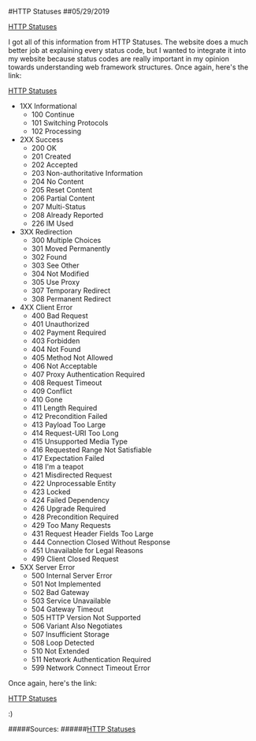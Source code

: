 #HTTP Statuses
##05/29/2019

[HTTP Statuses](https://httpstatuses.com/ "List of HTTP Statuses")

I got all of this information from HTTP Statuses. The website does a much better job at explaining every status code, but I wanted to integrate it into my website because status codes are really important in my opinion towards understanding web framework structures. Once again, here's the link:

[HTTP Statuses](https://httpstatuses.com/ "List of HTTP Statuses")

- 1XX Informational
    - 100 Continue
	- 101 Switching Protocols
	- 102 Processing
- 2XX Success
	- 200 OK
	- 201 Created
	- 202 Accepted
	- 203 Non-authoritative Information
	- 204 No Content
	- 205 Reset Content
	- 206 Partial Content
	- 207 Multi-Status
	- 208 Already Reported
	- 226 IM Used
- 3XX Redirection
    - 300 Multiple Choices
	- 301 Moved Permanently
	- 302 Found
	- 303 See Other
	- 304 Not Modified
	- 305 Use Proxy
	- 307 Temporary Redirect
	- 308 Permanent Redirect
- 4XX Client Error
    - 400 Bad Request
	- 401 Unauthorized
	- 402 Payment Required
	- 403 Forbidden
	- 404 Not Found
	- 405 Method Not Allowed
	- 406 Not Acceptable
	- 407 Proxy Authentication Required
	- 408 Request Timeout
	- 409 Conflict
	- 410 Gone
	- 411 Length Required
	- 412 Precondition Failed
	- 413 Payload Too Large
	- 414 Request-URI Too Long
	- 415 Unsupported Media Type
	- 416 Requested Range Not Satisfiable
	- 417 Expectation Failed
	- 418 I'm a teapot
	- 421 Misdirected Request
	- 422 Unprocessable Entity
	- 423 Locked
	- 424 Failed Dependency
	- 426 Upgrade Required
	- 428 Precondition Required
	- 429 Too Many Requests
	- 431 Request Header Fields Too Large
	- 444 Connection Closed Without Response
	- 451 Unavailable for Legal Reasons
	- 499 Client Closed Request
- 5XX Server Error
    - 500 Internal Server Error
	- 501 Not Implemented
	- 502 Bad Gateway
	- 503 Service Unavailable
	- 504 Gateway Timeout
	- 505 HTTP Version Not Supported
	- 506 Variant Also Negotiates
	- 507 Insufficient Storage
	- 508 Loop Detected
	- 510 Not Extended
	- 511 Network Authentication Required
	- 599 Network Connect Timeout Error

Once again, here's the link:

[HTTP Statuses](https://httpstatuses.com/ "List of HTTP Statuses")

:)

#####Sources:
######[HTTP Statuses](https://httpstatuses.com/ "List of HTTP Statuses")